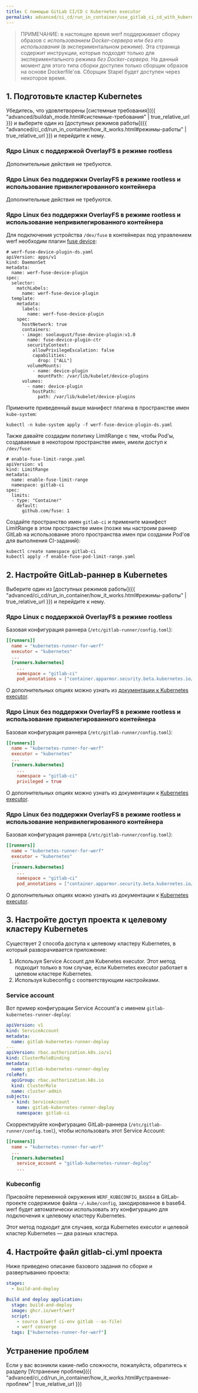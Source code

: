 ```yaml
---
title: С помощью GitLab CI/CD с Kubernetes executor
permalink: advanced/ci_cd/run_in_container/use_gitlab_ci_cd_with_kubernetes_executor.html
---
```


> ПРИМЕЧАНИЕ: в настоящее время werf поддерживает сборку образов с _использованием Docker-сервера_ или _без его использования_ (в экспериментальном режиме). Эта страница содержит инструкции, которые подходят только для экспериментального режима _без Docker-сервера_. На данный момент для этого типа сборки доступен только сборщик образов на основе Dockerfile'ов. Сборщик Stapel будет доступен через некоторое время.

## 1. Подготовьте кластер Kubernetes

Убедитесь, что удовлетворены [системные требования]({{ "advanced/buildah_mode.html#системные-требования" | true_relative_url }}) и выберите один из [доступных режимов работы]({{ "advanced/ci_cd/run_in_container/how_it_works.html#режимы-работы" | true_relative_url }}) и перейдите к нему.

### Ядро Linux с поддержкой OverlayFS в режиме rootless

Дополнительные действия не требуются.

### Ядро Linux без поддержки OverlayFS в режиме rootless и использование привилегированного контейнера

Дополнительные действия не требуются.

### Ядро Linux без поддержки OverlayFS в режиме rootless и использование непривилегированного контейнера

Для подключения устройства `/dev/fuse` в контейнерах под управлением werf необходим плагин [fuse device](https://github.com/kuberenetes-learning-group/fuse-device-plugin):

```
# werf-fuse-device-plugin-ds.yaml
apiVersion: apps/v1
kind: DaemonSet
metadata:
  name: werf-fuse-device-plugin
spec:
  selector:
    matchLabels:
      name: werf-fuse-device-plugin
  template:
    metadata:
      labels:
        name: werf-fuse-device-plugin
    spec:
      hostNetwork: true
      containers:
      - image: soolaugust/fuse-device-plugin:v1.0
        name: fuse-device-plugin-ctr
        securityContext:
          allowPrivilegeEscalation: false
          capabilities:
            drop: ["ALL"]
        volumeMounts:
          - name: device-plugin
            mountPath: /var/lib/kubelet/device-plugins
      volumes:
        - name: device-plugin
          hostPath:
            path: /var/lib/kubelet/device-plugins
```

Примените приведенный выше манифест плагина в пространстве имен `kube-system`:

```
kubectl -n kube-system apply -f werf-fuse-device-plugin-ds.yaml
```

Также давайте создадим политику LimitRange с тем, чтобы Pod'ы, создаваемые в некотором пространстве имен, имели доступ к `/dev/fuse`:

```
# enable-fuse-limit-range.yaml
apiVersion: v1
kind: LimitRange
metadata:
  name: enable-fuse-limit-range
  namespace: gitlab-ci
spec:
  limits:
  - type: "Container"
    default:
      github.com/fuse: 1
```

Создайте пространство имен `gitlab-ci` и примените манифест LimitRange в этом пространстве имен (позже мы настроим раннер GitLab на использование этого пространства имен при создании Pod'ов для выполнения CI-заданий):

```
kubectl create namespace gitlab-ci
kubectl apply -f enable-fuse-pod-limit-range.yaml
```

## 2. Настройте GitLab-раннер в Kubernetes

Выберите один из [доступных режимов работы]({{ "advanced/ci_cd/run_in_container/how_it_works.html#режимы-работы" | true_relative_url }}) и перейдите к нему.

### Ядро Linux с поддержкой OverlayFS в режиме rootless

Базовая конфигурация раннера (`/etc/gitlab-runner/config.toml`):

```toml
[[runners]]
  name = "kubernetes-runner-for-werf"
  executor = "kubernetes"
  ...
  [runners.kubernetes]
    ...
    namespace = "gitlab-ci"
    pod_annotations = ["container.apparmor.security.beta.kubernetes.io/werf-converge=unconfined"]
```

О дополнительных опциях можно узнать из [документации к Kubernetes executor](https://docs.gitlab.com/runner/executors/kubernetes.html).

### Ядро Linux без поддержки OverlayFS в режиме rootless и использование привилегированного контейнера

Базовая конфигурация раннера (`/etc/gitlab-runner/config.toml`):

```toml
[[runners]]
  name = "kubernetes-runner-for-werf"
  executor = "kubernetes"
  ...
  [runners.kubernetes]
    ...
    namespace = "gitlab-ci"
    privileged = true
```

О дополнительных опциях можно узнать из документации к [Kubernetes executor](https://docs.gitlab.com/runner/executors/kubernetes.html).

### Ядро Linux без поддержки OverlayFS в режиме rootless и использование непривилегированного контейнера

Базовая конфигурация раннера (`/etc/gitlab-runner/config.toml`):

```toml
[[runners]]
  name = "kubernetes-runner-for-werf"
  executor = "kubernetes"
  ...
  [runners.kubernetes]
    ...
    namespace = "gitlab-ci"
    pod_annotations = ["container.apparmor.security.beta.kubernetes.io/werf-converge=unconfined"]
```

О дополнительных опциях можно узнать из документации к [Kubernetes executor](https://docs.gitlab.com/runner/executors/kubernetes.html).

## 3. Настройте доступ проекта к целевому кластеру Kubernetes

Существует 2 способа доступа к целевому кластеру Kubernetes, в который разворачивается приложение:

1. Используя Service Account для Kubenetes executor. Этот метод подходит только в том случае, если Kubernetes executor работает в целевом кластере Kubernetes.
2. Используя kubeconfig с соответствующим настройками.

### Service account

Вот пример конфигурации Service Account'а с именем `gitlab-kubernetes-runner-deploy`:

```yaml
apiVersion: v1
kind: ServiceAccount
metadata:
  name: gitlab-kubernetes-runner-deploy
---
apiVersion: rbac.authorization.k8s.io/v1
kind: ClusterRoleBinding
metadata:
  name: gitlab-kubernetes-runner-deploy
roleRef:
  apiGroup: rbac.authorization.k8s.io
  kind: ClusterRole
  name: cluster-admin
subjects:
  - kind: ServiceAccount
    name: gitlab-kubernetes-runner-deploy
    namespace: gitlab-ci
```

Скорректируйте конфигурацию GitLab-раннера (`/etc/gitlab-runner/config.toml`), чтобы использовать этот Service Account:

```toml
[[runners]]
  name = "kubernetes-runner-for-werf"
  ...
  [runners.kubernetes]
    service_account = "gitlab-kubernetes-runner-deploy"
    ...
```

### Kubeconfig

Присвойте переменной окружения `WERF_KUBECONFIG_BASE64` в GitLab-проекте содержимое файла `~/.kube/config`, закодированное в base64. werf будет автоматически использовать эту конфигурацию для подключения к целевому кластеру Kubernetes.

Этот метод подходит для случаев, когда Kubernetes executor и целевой кластер Kubernetes — два разных кластера.

## 4. Настройте файл gitlab-ci.yml проекта

Ниже приведено описание базового задания по сборке и развертыванию проекта:

```yaml
stages:
  - build-and-deploy

Build and deploy application:
  stage: build-and-deploy
  image: ghcr.io/werf/werf
  script:
    - source $(werf ci-env gitlab --as-file)
    - werf converge
  tags: ["kubernetes-runner-for-werf"]
```

## Устранение проблем

Если у вас возникли какие-либо сложности, пожалуйста, обратитесь к разделу [Устранение проблем]({{ "advanced/ci_cd/run_in_container/how_it_works.html#устранение-проблем" | true_relative_url }})
